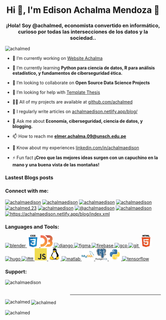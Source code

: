 <h1 align="center">Hi 👋, I'm Edison Achalma Mendoza 👋</h1>
<h3 align="center">¡Hola! Soy @achalmed, economista convertido en informático, curioso por todas las intersecciones de los datos y la sociedad..</h3>

<p align="left"> <img src="https://komarev.com/ghpvc/?username=achalmed&label=Profile%20views&color=0e75b6&style=flat" alt="achalmed" /> </p>

- 🔭 I’m currently working on [Website Achalma](https://github.com/achalmed/website-achalma)

- 🌱 I’m currently learning **Python para ciencia de datos, R para análisis estadístico, y fundamentos de ciberseguridad ética.**

- 👯 I’m looking to collaborate on **Open Source Data Science Projects**

- 🤝 I’m looking for help with [Template Thesis](https://github.com/achalmed/achalma-thesis)

- 👨‍💻 All of my projects are available at [github.com/achalmed](github.com/achalmed)

- 📝 I regularly write articles on [achalmaedison.netlify.app/blog/](achalmaedison.netlify.app/blog/)

- 💬 Ask me about **Economía, ciberseguridad, ciencia de datos, y blogging.**

- 📫 How to reach me **elmer.achalma.09@unsch.edu.pe**

- 📄 Know about my experiences [linkedin.com/in/achalmaedison](linkedin.com/in/achalmaedison)

- ⚡ Fun fact **¡Creo que las mejores ideas surgen con un capuchino en la mano y una buena vista de las montañas!**

### Lastest Blogs posts

<!-- BLOG-POST-LIST:START -->
<!-- BLOG-POST-LIST:END -->

<h3 align="left">Connect with me:</h3>
<p align="left">
<a href="https://dev.to/achalmaedison" target="blank"><img align="center" src="https://raw.githubusercontent.com/rahuldkjain/github-profile-readme-generator/master/src/images/icons/Social/devto.svg" alt="achalmaedison" height="30" width="40" /></a>
<a href="https://twitter.com/achalmaedison" target="blank"><img align="center" src="https://raw.githubusercontent.com/rahuldkjain/github-profile-readme-generator/master/src/images/icons/Social/twitter.svg" alt="achalmaedison" height="30" width="40" /></a>
<a href="https://linkedin.com/in/achalmaedison" target="blank"><img align="center" src="https://raw.githubusercontent.com/rahuldkjain/github-profile-readme-generator/master/src/images/icons/Social/linked-in-alt.svg" alt="achalmaedison" height="30" width="40" /></a>
<a href="https://stackoverflow.com/users/achalmaedison" target="blank"><img align="center" src="https://raw.githubusercontent.com/rahuldkjain/github-profile-readme-generator/master/src/images/icons/Social/stack-overflow.svg" alt="achalmaedison" height="30" width="40" /></a>
<a href="https://fb.com/achalmed.23" target="blank"><img align="center" src="https://raw.githubusercontent.com/rahuldkjain/github-profile-readme-generator/master/src/images/icons/Social/facebook.svg" alt="achalmed.23" height="30" width="40" /></a>
<a href="https://instagram.com/achalmaedison" target="blank"><img align="center" src="https://raw.githubusercontent.com/rahuldkjain/github-profile-readme-generator/master/src/images/icons/Social/instagram.svg" alt="achalmaedison" height="30" width="40" /></a>
<a href="https://medium.com/@achalmaedison" target="blank"><img align="center" src="https://raw.githubusercontent.com/rahuldkjain/github-profile-readme-generator/master/src/images/icons/Social/medium.svg" alt="@achalmaedison" height="30" width="40" /></a>
<a href="https://www.youtube.com/c/achalmaedison" target="blank"><img align="center" src="https://raw.githubusercontent.com/rahuldkjain/github-profile-readme-generator/master/src/images/icons/Social/youtube.svg" alt="achalmaedison" height="30" width="40" /></a>
<a href="/https://achalmaedison.netlify.app/blog/index.xml" target="blank"><img align="center" src="https://raw.githubusercontent.com/rahuldkjain/github-profile-readme-generator/master/src/images/icons/Social/rss.svg" alt="https://achalmaedison.netlify.app/blog/index.xml" height="30" width="40" /></a>
</p>

<h3 align="left">Languages and Tools:</h3>
<p align="left">  <a href="https://www.blender.org/" target="_blank" rel="noreferrer"> <img src="https://download.blender.org/branding/community/blender_community_badge_white.svg" alt="blender" width="40" height="40"/> </a> <a href="https://www.w3schools.com/css/" target="_blank" rel="noreferrer"> <img src="https://raw.githubusercontent.com/devicons/devicon/master/icons/css3/css3-original-wordmark.svg" alt="css3" width="40" height="40"/> </a> <a href="https://d3js.org/" target="_blank" rel="noreferrer"> <img src="https://raw.githubusercontent.com/devicons/devicon/master/icons/d3js/d3js-original.svg" alt="d3js" width="40" height="40"/> </a> <a href="https://www.djangoproject.com/" target="_blank" rel="noreferrer"> <img src="https://cdn.worldvectorlogo.com/logos/django.svg" alt="django" width="40" height="40"/> </a> <a href="https://www.figma.com/" target="_blank" rel="noreferrer"> <img src="https://www.vectorlogo.zone/logos/figma/figma-icon.svg" alt="figma" width="40" height="40"/> </a> <a href="https://firebase.google.com/" target="_blank" rel="noreferrer"> <img src="https://www.vectorlogo.zone/logos/firebase/firebase-icon.svg" alt="firebase" width="40" height="40"/> </a> <a href="https://cloud.google.com" target="_blank" rel="noreferrer"> <img src="https://www.vectorlogo.zone/logos/google_cloud/google_cloud-icon.svg" alt="gcp" width="40" height="40"/> </a> <a href="https://git-scm.com/" target="_blank" rel="noreferrer"> <img src="https://www.vectorlogo.zone/logos/git-scm/git-scm-icon.svg" alt="git" width="40" height="40"/> </a> <a href="https://www.w3.org/html/" target="_blank" rel="noreferrer"> <img src="https://raw.githubusercontent.com/devicons/devicon/master/icons/html5/html5-original-wordmark.svg" alt="html5" width="40" height="40"/> </a> <a href="https://gohugo.io/" target="_blank" rel="noreferrer"> <img src="https://api.iconify.design/logos-hugo.svg" alt="hugo" width="40" height="40"/> </a> <a href="https://ifttt.com/" target="_blank" rel="noreferrer"> <img src="https://www.vectorlogo.zone/logos/ifttt/ifttt-ar21.svg" alt="ifttt" width="40" height="40"/> </a> <a href="https://developer.mozilla.org/en-US/docs/Web/JavaScript" target="_blank" rel="noreferrer"> <img src="https://raw.githubusercontent.com/devicons/devicon/master/icons/javascript/javascript-original.svg" alt="javascript" width="40" height="40"/> </a>  <a href="https://www.linux.org/" target="_blank" rel="noreferrer"> <img src="https://raw.githubusercontent.com/devicons/devicon/master/icons/linux/linux-original.svg" alt="linux" width="40" height="40"/> </a> <a href="https://www.mathworks.com/" target="_blank" rel="noreferrer"> <img src="https://upload.wikimedia.org/wikipedia/commons/2/21/Matlab_Logo.png" alt="matlab" width="40" height="40"/> </a> <a href="https://www.mysql.com/" target="_blank" rel="noreferrer"> <img src="https://raw.githubusercontent.com/devicons/devicon/master/icons/mysql/mysql-original-wordmark.svg" alt="mysql" width="40" height="40"/> </a> <a href="https://www.postgresql.org" target="_blank" rel="noreferrer"> <img src="https://raw.githubusercontent.com/devicons/devicon/master/icons/postgresql/postgresql-original-wordmark.svg" alt="postgresql" width="40" height="40"/> </a> <a href="https://www.python.org" target="_blank" rel="noreferrer"> <img src="https://raw.githubusercontent.com/devicons/devicon/master/icons/python/python-original.svg" alt="python" width="40" height="40"/> </a> <a href="https://www.tensorflow.org" target="_blank" rel="noreferrer"> <img src="https://www.vectorlogo.zone/logos/tensorflow/tensorflow-icon.svg" alt="tensorflow" width="40" height="40"/> </a> </p>

<h3 align="left">Support:</h3>
<p><a href="https://www.buymeacoffee.com/achalmaedison"> <img align="left" src="https://cdn.buymeacoffee.com/buttons/v2/default-yellow.png" height="50" width="210" alt="achalmaedison" /></a></p><br><br>

---

<p><img align="left" src="https://github-readme-stats.vercel.app/api/top-langs?username=achalmed&show_icons=true&locale=en&layout=compact" alt="achalmed" /></p>

<p>&nbsp;<img align="center" src="https://github-readme-stats.vercel.app/api?username=achalmed&show_icons=true&locale=en" alt="achalmed" /></p>

<p><img align="center" src="https://github-readme-streak-stats.herokuapp.com/?user=achalmed&" alt="achalmed" /></p>
